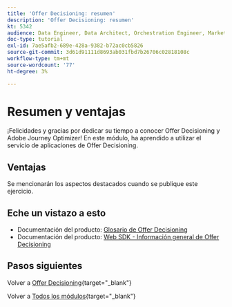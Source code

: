 ```yaml
---
title: 'Offer Decisioning: resumen'
description: 'Offer Decisioning: resumen'
kt: 5342
audience: Data Engineer, Data Architect, Orchestration Engineer, Marketer
doc-type: tutorial
exl-id: 7ae5afb2-689e-428a-9382-b72ac0cb5826
source-git-commit: 3d61d91111d8693ab031fbd7b26706c02818108c
workflow-type: tm+mt
source-wordcount: '77'
ht-degree: 3%

---
```


# Resumen y ventajas

¡Felicidades y gracias por dedicar su tiempo a conocer Offer Decisioning y Adobe Journey Optimizer!
En este módulo, ha aprendido a utilizar el servicio de aplicaciones de Offer Decisioning.

## Ventajas

Se mencionarán los aspectos destacados cuando se publique este ejercicio.

## Eche un vistazo a esto

- Documentación del producto: [Glosario de Offer Decisioning](https://experienceleague.adobe.com/docs/journey-optimizer/using/offer-decisioniong/get-started-decision/starting-offer-decisioning.html#glossary?lang=es)
- Documentación del producto: [Web SDK - Información general de Offer Decisioning](https://experienceleague.adobe.com/docs/experience-platform/edge/personalization/offer-decisioning/offer-decisioning-overview.html?lang=es)

## Pasos siguientes

Volver a [Offer Decisioning](offer-decisioning.md){target="_blank"}

Volver a [Todos los módulos](./../../../../overview.md){target="_blank"}
